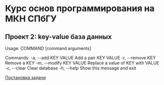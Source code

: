# Курс основ программирования на МКН СПбГУ
## Проект 2: key-value база данных

Usage: COMMAND [command arguments]

Commands:
-a, --add KEY VALUE           Add a pair KEY VALUE
-r, --remove KEY              Remove a KEY
-m, --modify KEY VALUE        Replace a value of KEY with VALUE
-c, --clear                   Clear database
-h, --help                    Show this message and exit


[Постановка задачи](./TASK.md)